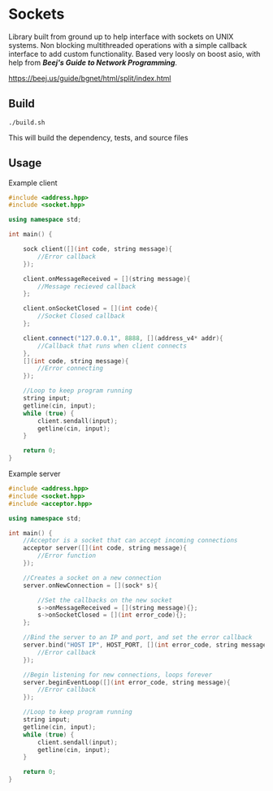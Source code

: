 # Sockets
Library built from ground up to help interface with sockets on UNIX systems. Non blocking multithreaded operations with a simple callback interface to add custom functionality. Based very loosly on boost asio, with help from ***Beej's Guide to Network Programming***.

https://beej.us/guide/bgnet/html/split/index.html

## Build
```
./build.sh
```
This will build the dependency, tests, and source files

## Usage

Example client
```cpp
#include <address.hpp>
#include <socket.hpp>

using namespace std;

int main() {

    sock client([](int code, string message){
        //Error callback
    });

    client.onMessageReceived = [](string message){
        //Message recieved callback 
    };

    client.onSocketClosed = [](int code){
        //Socket Closed callback
    };

    client.connect("127.0.0.1", 8888, [](address_v4* addr){
        //Callback that runs when client connects
    },
    [](int code, string message){
        //Error connecting
    });

    //Loop to keep program running
    string input;
    getline(cin, input);
    while (true) {
        client.sendall(input);
        getline(cin, input);
    }

    return 0;
}
```

Example server
```cpp
#include <address.hpp>
#include <socket.hpp>
#include <acceptor.hpp>

using namespace std;

int main() {
    //Acceptor is a socket that can accept incoming connections
    acceptor server([](int code, string message){
        //Error function
    });

    //Creates a socket on a new connection
    server.onNewConnection = [](sock* s){

        //Set the callbacks on the new socket
        s->onMessageReceived = [](string message){};
        s->onSocketClosed = [](int error_code){};
    };

    //Bind the server to an IP and port, and set the error callback
    server.bind("HOST IP", HOST_PORT, [](int error_code, string message){
        //Error callback
    });

    //Begin listening for new connections, loops forever
    server.beginEventLoop([](int error_code, string message){
        //Error callback
    });

    //Loop to keep program running
    string input;
    getline(cin, input);
    while (true) {
        client.sendall(input);
        getline(cin, input);
    }

    return 0;
}
```